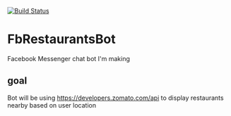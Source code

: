 [![Build Status](https://dev.azure.com/ilikedzimi/FbRestaurantsBot/_apis/build/status/szymenn.FbRestaurantsBot?branchName=master)](https://dev.azure.com/ilikedzimi/FbRestaurantsBot/_build/latest?definitionId=8&branchName=master)
# FbRestaurantsBot
Facebook Messenger chat bot I'm making
## goal
Bot will be using https://developers.zomato.com/api to display restaurants nearby based on user location
